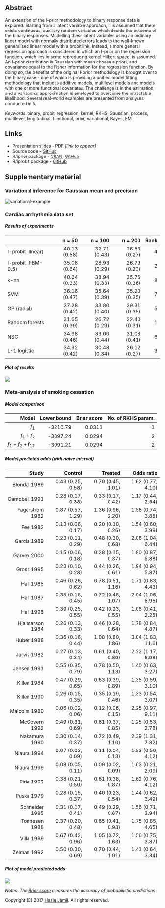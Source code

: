 
Abstract
--------

An extension of the I-prior methodology to binary response data is explored. Starting from a latent variable approach, it is assumed that there exists continuous, auxiliary random variables which decide the outcome of the binary responses. Modelling these latent variables using an ordinary linear model with normally distributed errors leads to the well-known generalised linear model with a probit link. Instead, a more general regression approach is considered in which an I-prior on the regression function, which lies in some reproducing kernel Hilbert space, is assumed. An I-prior distribution is Gaussian with mean chosen a priori, and covariance equal to the Fisher information for the regression function. By doing so, the benefits of the original I-prior methodology is brought over to the binary case - one of which is providing a unified model fitting methodology that includes additive models, multilevel models and models with one or more functional covariates. The challenge is in the estimation, and a variational approximation is employed to overcome the intractable likelihood. Several real-world examples are presented from analyses conducted in `R`.

*Keywords*: binary, probit, regression, kernel, RKHS, Gaussian, process, multilevel, longitudinal, functional, prior, variational, Bayes, EM

Links
-----

-   Presentation slides - PDF *\[link to appear\]*
-   Source code - [GitHub](https://github.com/haziqjamil/phd-presentation-3)
-   R/iprior package - [CRAN](https://cran.r-project.org/package=iprior), [GitHub](https://github.com/haziqjamil/iprior)
-   R/iprobit package - [GitHub](https://github.com/haziqjamil/iprobit)

Supplementary material
----------------------

### Variational inference for Gaussian mean and precision

![variational-example](figure/animation.gif)

### Cardiac arrhythmia data set

##### Results of experiments

|                    |        n = 50|       n = 100|       n = 200|  Rank|
|--------------------|-------------:|-------------:|-------------:|-----:|
| I-probit (linear)  |  40.13 (0.58)|  32.71 (0.43)|  26.53 (0.27)|     4|
| I-probit (FBM-0.5) |  35.08 (0.64)|  28.93 (0.29)|  26.79 (0.23)|     2|
| k-nn               |  40.64 (0.33)|  38.94 (0.33)|  35.76 (0.36)|     8|
| SVM                |  36.16 (0.47)|  35.64 (0.39)|  35.20 (0.35)|     7|
| GP (radial)        |  37.28 (0.42)|  33.80 (0.40)|  29.31 (0.35)|     5|
| Random forests     |  31.65 (0.39)|  26.72 (0.29)|  22.40 (0.31)|     1|
| NSC                |  34.98 (0.46)|  33.00 (0.44)|  31.08 (0.41)|     6|
| L-1 logistic       |  34.92 (0.42)|  30.48 (0.34)|  26.12 (0.27)|     3|

##### Plot of results

![](README_files/figure-markdown_github/plot.readme.cardiac-1.png)

### Meta-analysis of smoking cessation

##### Model comparison

|                                                 Model|  Lower bound|  Brier score|  No. of RKHS param.|
|-----------------------------------------------------:|------------:|------------:|-------------------:|
|                                       *f*<sub>1</sub>|     -3210.79|       0.0311|                   1|
|                     *f*<sub>1</sub> + *f*<sub>2</sub>|     -3097.24|       0.0294|                   2|
|  *f*<sub>1</sub> + *f*<sub>2</sub> + *f*<sub>12</sub>|     -3091.21|       0.0294|                   2|

##### Model predicted odds (with naive interval)

|            Study|            Control|            Treated|           Odds ratio|
|----------------:|------------------:|------------------:|--------------------:|
|     Blondal 1989|  0.43 (0.25, 0.58)|  0.70 (0.45, 1.01)|    1.62 (0.77, 4.10)|
|    Campbell 1991|  0.28 (0.17, 0.38)|  0.33 (0.17, 0.42)|    1.17 (0.44, 2.54)|
|  Fagerstrom 1982|  0.87 (0.57, 1.29)|  1.36 (0.96, 2.20)|    1.56 (0.74, 3.88)|
|         Fee 1982|  0.13 (0.06, 0.17)|  0.20 (0.10, 0.26)|    1.54 (0.60, 3.99)|
|      Garcia 1989|  0.23 (0.11, 0.29)|  0.48 (0.30, 0.68)|    2.06 (1.04, 6.44)|
|      Garvey 2000|  0.15 (0.06, 0.18)|  0.28 (0.15, 0.37)|    1.90 (0.87, 5.88)|
|       Gross 1995|  0.23 (0.10, 0.28)|  0.44 (0.26, 0.61)|    1.94 (0.94, 5.87)|
|        Hall 1985|  0.46 (0.26, 0.62)|  0.78 (0.51, 1.16)|    1.71 (0.83, 4.43)|
|        Hall 1987|  0.35 (0.18, 0.45)|  0.72 (0.48, 1.07)|    2.04 (1.06, 5.95)|
|        Hall 1996|  0.39 (0.25, 0.55)|  0.42 (0.23, 0.55)|    1.08 (0.41, 2.25)|
|  Hjalmarson 1984|  0.26 (0.13, 0.33)|  0.46 (0.28, 0.64)|    1.78 (0.84, 4.87)|
|       Huber 1988|  0.36 (0.16, 0.44)|  1.08 (0.80, 1.86)|    3.04 (1.83, 11.6)|
|      Jarvis 1982|  0.27 (0.13, 0.34)|  0.61 (0.40, 0.89)|    2.22 (1.17, 6.98)|
|      Jensen 1991|  0.55 (0.35, 0.79)|  0.78 (0.50, 1.13)|    1.40 (0.63, 3.27)|
|      Killen 1984|  0.47 (0.29, 0.65)|  0.63 (0.39, 0.89)|    1.35 (0.59, 3.10)|
|      Killen 1990|  0.26 (0.15, 0.35)|  0.35 (0.19, 0.46)|    1.33 (0.54, 3.07)|
|     Malcolm 1980|  0.06 (0.02, 0.06)|  0.12 (0.06, 0.15)|    2.25 (0.97, 9.11)|
|    McGovern 1992|  0.49 (0.31, 0.69)|  0.61 (0.37, 0.85)|    1.25 (0.53, 2.78)|
|    Nakamura 1990|  0.30 (0.14, 0.37)|  0.72 (0.49, 1.10)|    2.39 (1.31, 7.82)|
|      Niaura 1994|  0.07 (0.03, 0.09)|  0.11 (0.04, 0.13)|    1.53 (0.50, 4.12)|
|      Niaura 1999|  0.08 (0.05, 0.11)|  0.09 (0.02, 0.09)|    1.03 (0.21, 2.09)|
|       Pirie 1992|  0.38 (0.21, 0.50)|  0.61 (0.38, 0.87)|    1.62 (0.76, 4.12)|
|       Puska 1979|  0.28 (0.15, 0.37)|  0.40 (0.23, 0.54)|    1.44 (0.62, 3.49)|
|   Schneider 1985|  0.31 (0.17, 0.41)|  0.49 (0.29, 0.67)|    1.56 (0.71, 3.94)|
|    Tonnesen 1988|  0.37 (0.20, 0.48)|  0.65 (0.41, 0.93)|    1.75 (0.85, 4.65)|
|       Villa 1999|  0.67 (0.42, 0.96)|  1.05 (0.72, 1.63)|    1.56 (0.75, 3.87)|
|      Zelman 1992|  0.50 (0.30, 0.69)|  0.70 (0.44, 1.01)|    1.41 (0.64, 3.34)|

##### Plot of model predicted odds

![](README_files/figure-markdown_github/plot.smoke.all-1.png)

*Notes: The [Brier score](https://en.wikipedia.org/wiki/Brier_score) measures the accuracy of probabilistic predictions*

Copyright (C) 2017 [Haziq Jamil](http://haziqj.ml). All rights reserved.
